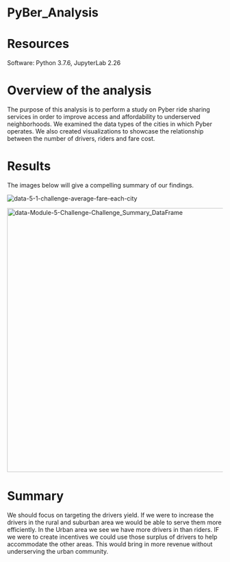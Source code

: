 # PyBer_Analysis

# Resources
Software: Python 3.7.6, JupyterLab 2.26

# Overview of the analysis
The purpose of this analysis is to perform a study on Pyber ride sharing services in order to improve access and affordability to underserved neighborhoods. We examined the data types of the cities in which Pyber operates. We also created visualizations to showcase the relationship between the number of drivers, riders and fare cost.  

# Results 
The images below will give a compelling summary of our findings. 

![data-5-1-challenge-average-fare-each-city](https://user-images.githubusercontent.com/96156893/153810718-b8e01c35-ff48-41ca-a0ab-995ac4342c3e.png)

<img width="617" alt="data-Module-5-Challenge-Challenge_Summary_DataFrame" src="https://user-images.githubusercontent.com/96156893/153810749-fc2e79b4-33dd-4dbc-b596-d942470c66a6.png">


# Summary
We should focus on targeting the drivers yield. If we were to increase the drivers in the rural and suburban area we would be able to serve them more efficiently. In the Urban area we see we have more drivers in than riders. IF we were to create incentives we could use those surplus of drivers to help accommodate the other areas. This would bring in more revenue without underserving the urban community.  












